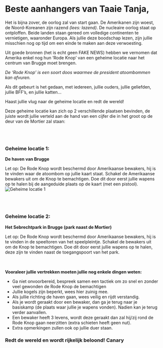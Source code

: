 





# Beste aanhangers van Taaie Tanja,

Het is bijna zover, de oorlog zal van start gaan. De Amerikanen zijn woest, de Noord-Koreanen zijn razend *(lees: lazend)*. De nucleaire oorlog staat op ontploffen. Beide landen staan gereed om volledige continenten te vernietigen, waaronder Europa.
Als jullie deze boodschap lezen, zijn jullie misschien nog op tijd om een einde te maken aan deze verwoesting.


Uit goede bronnen (het is echt geen FAKE NEWS) hebben we vernomen dat Amerika enkel nog hun ‘Rode Knop’ van een geheime locatie naar het centrum  van Brugge moet brengen.

*De ‘Rode Knop’ is een soort doos waarmee de president atoombommen kan afvuren.*

Als dit gebeurt is het gedaan, met iedereen, jullie ouders, jullie geliefden, jullie BFF’s, en jullie katten…

Haast jullie vlug naar de geheime locatie en redt de wereld!

Deze geheime locatie kan zich op 2 verschillende plaatsen bevinden, de juiste wordt jullie verteld aan de hand van een cijfer die in het groot op de deur van de Mortier zal staan:



<br><br>
### Geheime locatie 1:
  **De haven van Brugge**
  
  Let op: De Rode Knop wordt beschermd door Amerikaanse bewakers, hij is te vinden waar de atoombom op jullie kaart staat. Schakel de Amerikaanse bewakers uit om de Knop te bemachtigen. Doe dit door eerst jullie wapens op te halen bij de aangeduide plaats op de kaart (met een pistool).
  ![Geheime locatie 1](https://i.imgur.com/B88X1Cq.png)


<br><br>
### Geheime locatie 2:
  **Het Sebrechtpark in Brugge (park naast de Mortier)**
  
  Let op: De Rode Knop wordt beschermd door Amerikaanse bewakers, hij is te vinden in de speeltoren van het speelpleintje.  Schakel de bewakers uit om de Knop te bemachtigen. Doe dit door eerst jullie wapens op te halen, deze zijn te vinden naast de toegangspoort van het park.


<br><br>
**Vooraleer jullie vertrekken moeten jullie nog enkele dingen weten:**
* Ga niet onvoorbereid, bespreek samen een tactiek om zo snel en zonder veel gewonden de Rode Knop de bemachtigen
* Jullie kogels zijn beperkt, wees hier zuinig mee.
* Als jullie richting de haven gaan, wees veilig en rijdt verstandig.
* Als je wordt geraakt door een bewaker, dan ga je terug naar je basiskamp (de plaats waar jullie je wapens vonden). Nadien kan je terug verder aanvallen.
* Een bewaker heeft 3 levens, wordt deze geraakt dan zal hij/zij rond de Rode Knop gaan neerzitten (extra schieten heeft geen nut).
* Extra opmerkingen zullen ook op jullie duer staan.


### Redt de wereld en wordt rijkelijk beloond! Canary
